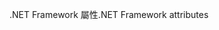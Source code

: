 <span data-ttu-id="a330b-101">.NET Framework 屬性</span><span class="sxs-lookup"><span data-stu-id="a330b-101">.NET Framework attributes</span></span>